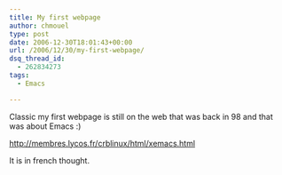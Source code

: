 ```yaml
---
title: My first webpage
author: chmouel
type: post
date: 2006-12-30T18:01:43+00:00
url: /2006/12/30/my-first-webpage/
dsq_thread_id:
  - 262834273
tags:
  - Emacs

---
```

Classic my first webpage is still on the web that was back in 98 and that was about Emacs :) 

<http://membres.lycos.fr/crblinux/html/xemacs.html>

It is in french thought.